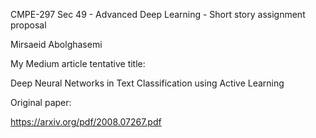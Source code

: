 CMPE-297 Sec 49 - Advanced Deep Learning - Short story assignment proposal

Mirsaeid Abolghasemi

My Medium article tentative title:

Deep Neural Networks in Text Classification using Active Learning

Original paper:

https://arxiv.org/pdf/2008.07267.pdf
